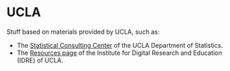 # UCLA

Stuff based on materials provided by UCLA, such as:

* The [Statistical Consulting Center][scc] of the UCLA Department of Statistics.
* The [Resources page][idre] of the Institute for Digital Research and Education (IDRE) of UCLA.


[scc]: http://scc.stat.ucla.edu/ 'UCLA Statistical Consulting Center'
[idre]: http://statistics.ats.ucla.edu/stat/r/
